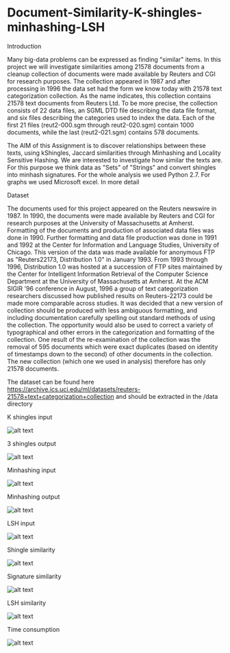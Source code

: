 # Document-Similarity-K-shingles-minhashing-LSH

Introduction

Many big-data problems can be expressed as finding "similar" items. In this project we
will investigate similarities among 21578 documents from a cleanup collection of
documents were made available by Reuters and CGI for research purposes. The
collection appeared in 1987 and after processing in 1996 the data set had the form we
know today with 21578 text categorization collection. As the name indicates, this
collection contains 21578 text documents from Reuters Ltd. Το be more precise, the
collection consists of 22 data files, an SGML DTD file describing the data file format,
and six files describing the categories used to index the data. Each of the first 21 files
(reut2-000.sgm through reut2-020.sgm) contain 1000 documents, while the last
(reut2-021.sgm) contains 578 documents.

The AIM of this Assignment is to discover relationships between these texts, using kShingles,
Jaccard similarities through Minhashing and Locality Sensitive Hashing. We
are interested to investigate how similar the texts are. For this purpose we think data
as "Sets" of "Strings" and convert shingles into minhash signatures.
For the whole analysis we used Python 2.7. For graphs we used Microsoft excel.
In more detail

Dataset

The documents used for this project appeared on the Reuters newswire in 1987. In
1990, the documents were made available by Reuters and CGI for research purposes
at the University of Massachusetts at Amherst. Formatting of the documents and
production of associated data files was done in 1990. Further formatting and data file
production was done in 1991 and 1992 at the Center for Information and Language
Studies, University of Chicago. This version of the data was made available for
anonymous FTP as "Reuters22173, Distribution 1.0" in January 1993. From 1993
through 1996, Distribution 1.0 was hosted at a succession of FTP sites maintained by
the Center for Intelligent Information Retrieval of the Computer Science Department
at the University of Massachusetts at Amherst. At the ACM SIGIR '96 conference in
August, 1996 a group of text categorization researchers discussed how published
results on Reuters-22173 could be made more comparable across studies. It was
decided that a new version of collection should be produced with less ambiguous
formatting, and including documentation carefully spelling out standard methods of
using the collection. The opportunity would also be used to correct a variety of
typographical and other errors in the categorization and formatting of the collection.
One result of the re-examination of the collection was the removal of 595 documents
which were exact duplicates (based on identity of timestamps down to the second) of
other documents in the collection. The new collection (which one we used in analysis)
therefore has only 21578 documents.

The dataset can be found here 
https://archive.ics.uci.edu/ml/datasets/reuters-21578+text+categorization+collection
and should be extracted in the /data directory

K shingles input

![alt text](https://github.com/evagian/Document-similarity-K-shingles-minhashing-LSH-python/blob/master/data/doc/kshingles.jpg)

3 shingles output

![alt text](https://github.com/evagian/Document-similarity-K-shingles-minhashing-LSH-python/blob/master/data/doc/shingles.PNG)

Minhashing input

![alt text](https://github.com/evagian/Document-similarity-K-shingles-minhashing-LSH-python/blob/master/data/doc/hashfunctions.jpg)

Minhashing output

![alt text](https://github.com/evagian/Document-similarity-K-shingles-minhashing-LSH-python/blob/master/data/doc/minhashing.jpg)

LSH input

![alt text](https://github.com/evagian/Document-similarity-K-shingles-minhashing-LSH-python/blob/master/data/doc/lsh.jpg)

Shingle similarity 

![alt text](https://github.com/evagian/Document-similarity-K-shingles-minhashing-LSH-python/blob/master/data/doc/jaccard%20sim.jpg)

Signature similarity 

![alt text](https://github.com/evagian/Document-similarity-K-shingles-minhashing-LSH-python/blob/master/data/doc/shingle%20sim.jpg)

LSH similarity

![alt text](https://github.com/evagian/Document-similarity-K-shingles-minhashing-LSH-python/blob/master/data/doc/lsh%20sim.jpg)

Time consumption

![alt text](https://github.com/evagian/Document-similarity-K-shingles-minhashing-LSH-python/blob/master/data/doc/time.jpg)



